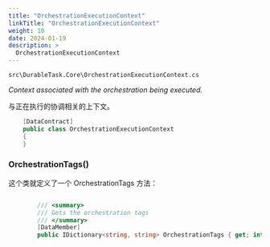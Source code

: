 ```yaml
---
title: "OrchestrationExecutionContext"
linkTitle: "OrchestrationExecutionContext"
weight: 10
date: 2024-01-19
description: >
  OrchestrationExecutionContext
---
```




`src\DurableTask.Core\OrchestrationExecutionContext.cs`

*Context associated with the orchestration being executed.*

与正在执行的协调相关的上下文。



```c#
    [DataContract]
    public class OrchestrationExecutionContext
    {
    }
```



### OrchestrationTags()

这个类就定义了一个 OrchestrationTags 方法：

```c#

        /// <summary>
        /// Gets the orchestration tags
        /// </summary>
        [DataMember]
        public IDictionary<string, string> OrchestrationTags { get; internal set; }

```

